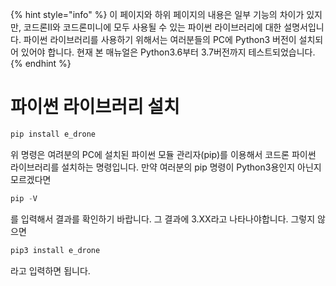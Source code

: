 

{% hint style="info" %}
이 페이지와 하위 페이지의 내용은 일부 기능의 차이가 있지만, 코드론II와 코드론미니에 모두 사용될 수 있는 파이썬 라이브러리에 대한 설명서입니다. 파이썬 라이브러리를 사용하기 위해서는 여러분들의 PC에 Python3 버전이 설치되어 있어야 합니다. 현재 본 매뉴얼은 Python3.6부터 3.7버전까지 테스트되었습니다.
{% endhint %}

# 파이썬 라이브러리 설치

```python
pip install e_drone
```

위 명령은 여려분의 PC에 설치된 파이썬 모듈 관리자(pip)를 이용해서 코드론 파이썬 라이브러리를 설치하는 명령입니다. 만약 여러분의 pip 명령이 Python3용인지 아닌지 모르겠다면

```python
pip -V
```

를 입력해서 결과를 확인하기 바랍니다. 그 결과에 3.XX라고 나타나야합니다. 그렇지 않으면 

```python
pip3 install e_drone
```

라고 입력하면 됩니다.